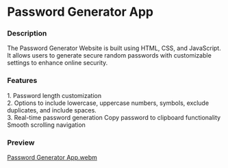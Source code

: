 <h1>Password Generator App</h1>

<h3>Description</h3>
<p>The Password Generator Website is built using HTML, CSS, and JavaScript. It allows users to generate secure random passwords with customizable settings to enhance online security.</p>


<h3>Features</h3>
<p>1. Password length customization <br/>
2. Options to include lowercase, uppercase
numbers, symbols, exclude duplicates, and
include spaces. <br/>
3. Real-time password generation
Copy password to clipboard functionality
Smooth scrolling navigation
</p>

<h3>Preview</h3>

[Password Generator App.webm](https://github.com/user-attachments/assets/fefcfa60-272e-4a12-976b-a30429d207b8)

